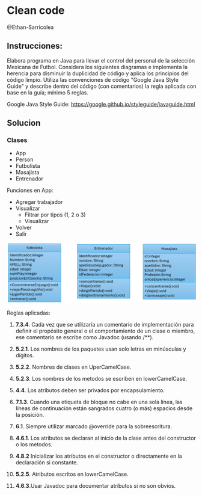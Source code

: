 # Clean code

@Ethan-Sarricolea

## Instrucciones:

Elabora programa en Java para llevar el control del personal de la selección Mexicana de Futbol. Considera los siguientes diagramas e implementa la herencia para disminuir la duplicidad de código y aplica los principios del código limpio. Utiliza las convenciones de código "Google Java Style Guide" y describe dentro del código (con comentarios) la regla aplicada con base en la guía; mínimo 5 reglas.

Google Java Style Guide: https://google.github.io/styleguide/javaguide.html

## Solucion

### Clases

- App
- Person
- Futbolista
- Masajista
- Entrenador

Funciones en App:
- Agregar trabajador
- Visualizar
    - Filtrar por tipos (1, 2 o 3)
    - Visualizar
- Volver
- Salir

![alt text](act1\img\image.png)

Reglas aplicadas:

1. **7.3.4**. Cada vez que se utilizaría un comentario de implementación para definir el propósito general o el comportamiento de un clase o miembro, ese comentario se escribe como Javadoc (usando /**).

2. **5.2.1**. Los nombres de los paquetes usan solo letras en minúsculas y dígitos.

3. **5.2.2**. Nombres de clases en UperCamelCase.

4. **5.2.3**. Los nombres de los metodos se escriben en lowerCamelCase.

5. **4.4**. Los atributos deben ser privados por encapsulamiento.

6. **7.1.3**. Cuando una etiqueta de bloque no cabe en una sola línea, las líneas de continuación están sangrados cuatro (o más) espacios desde la posición.

7. **6.1**. Siempre utilizar marcado @override para la sobreescritura.

8. **4.6.1**. Los atributos se declaran al inicio de la clase antes del constructor o los metodos.

9. **4.8.2** Inicializar los atributos en el constructor o directamente en la declaración si constante.

10. **5.2.5**. Atributos escritos en lowerCamelCase.

11. **4.6.3**.Usar Javadoc para documentar atributos si no son obvios.